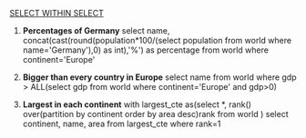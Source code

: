 [SELECT WITHIN SELECT](https://sqlzoo.net/wiki/SELECT_within_SELECT_Tutorial)

1. <b>Percentages of Germany</b>
   select name, 
   concat(cast(round(population*100/(select population from world where name='Germany'),0) as int),'%') as percentage
   from world 
   where continent='Europe'
   
2. <b>Bigger than every country in Europe</b>
   select name 
   from world 
   where gdp > ALL(select gdp from world where continent='Europe' and gdp>0)
   
 3. <b>Largest in each continent</b>
    with largest_cte as(select *,
   rank() over(partition by continent order by area desc)rank
   from world )
   select continent, name, area
   from largest_cte
   where rank=1
